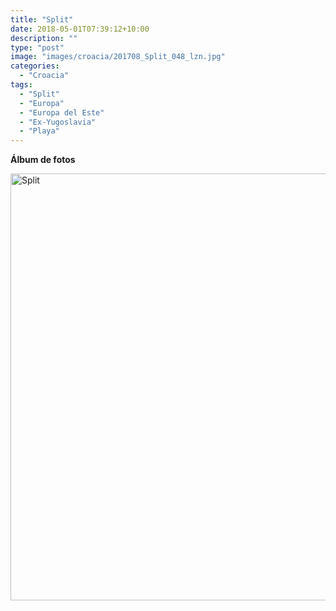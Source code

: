 ```yaml
---
title: "Split"
date: 2018-05-01T07:39:12+10:00
description: ""
type: "post"
image: "images/croacia/201708_Split_048_lzn.jpg"
categories: 
  - "Croacia"
tags:
  - "Split"
  - "Europa"
  - "Europa del Este"
  - "Ex-Yugoslavia"
  - "Playa"
---
```


**Álbum de fotos**

<a data-flickr-embed="true" data-header="true" data-footer="true"  href="https://www.flickr.com/photos/144447981@N03/albums/72157703823178591" title="Split"><img src="https://farm5.staticflickr.com/4881/31637399257_84a94eacaa_o.jpg" width="1024" height="683" alt="Split"></a><script async src="//embedr.flickr.com/assets/client-code.js" charset="utf-8"></script>